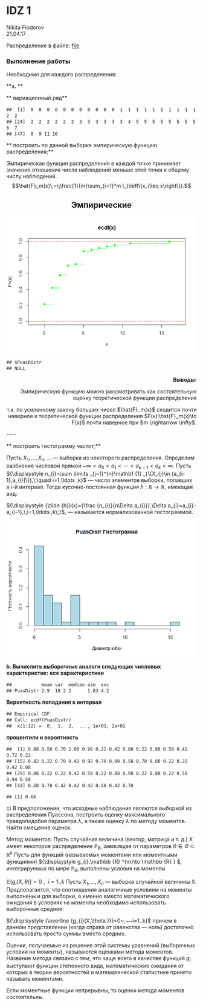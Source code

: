 # IDZ 1
Nikita Fiodorov  
21.04.17  



Распределение в файле: [file]()

### Выполнение работы




Необходимо для каждого распределения:

**a.	**


**	вариационный ряд**

```
##  [1]  0  0  0  0  0  0  0  0  0  0  0  1  1  1  1  1  1  1  1  1  1  2  2
## [24]  2  2  2  2  2  2  3  3  3  3  3  3  4  5  5  5  5  5  5  5  5  6  7
## [47]  8  9 11 16
```
**	построить по данной выборке эмпирическую функцию распределения;**

Эмпирическая функция распределения в каждой точке принимает значение отношения числа наблюдений меньше этой точки к общему числу наблюдений.
$$\hat{F}_m(x)\;=\;\frac{1}{m}\sum_{i=1}^m I_{\left\{x_i\leq x\right\}}.$$

<h2 align="center">Эмпирические</h2>

![](README_figs/README-unnamed-chunk-3-1.png)<!-- -->

```
## $PuasDistr
## NULL
```



<p align="right"><b>Выводы:</b></p>
<p align="right">Эмпирическую функцию можно рассматривать как состоятельную оценку теоретической функции распределения </p><p align="right">т.к. по усиленному закону больших чисел $\hat{F}_m(x)$ сходится почти наверное к теоретической функции распределения $F(x):\hat{F}_m(x)\to F(x)$ почти наверное при $m \rightarrow \infty$.</p>
----

**	построить гистограмму частот;**

Пусть $X_{1},\ldots ,X_{n},\ldots$  — выборка из некоторого распределения. Определим разбиение числовой прямой ${\displaystyle -\infty <a_{0}<a_{1}<\cdots <a_{k-1}<a_{k}<\infty }$. Пусть ${\displaystyle n_{i}=\sum \limits _{j=1}^{n}\mathbf {1} _{\{X_{j}\in (a_{i-1},a_{i}]\}},\;\quad i=1,\ldots ,k}$
— число элементов выборки, попавших в ${\displaystyle i}$-й интервал. Тогда кусочно-постоянная функция ${\displaystyle {\tilde {h}}:\mathbb {R} \to \mathbb {R} }$, имеющая вид:

${\displaystyle {\tilde {h}}(x)={\frac {n_{i}}{n\Delta a_{i}}},\Delta a_{i}=a_{i}-a_{i-1},\;i=1,\ldots ,k\;}$, — называется нормализованной гистограммой.

![](README_figs/README-unnamed-chunk-4-1.png)<!-- -->

**b. Вычислить выборочные аналоги следующих числовых характеристик:**
**все характеристики**

```
##           mean var  median asm  exc
## PuasDistr 2.9  10.2 2      1.83 4.2
```

**Вероятность попадания в интервал**


```
## Empirical CDF 
## Call: ecdf(PuasDistr)
##  x[1:12] =  0,  1,  2,  ..., 1e+01, 2e+01
```
**процентили и вероятность**

```
##  [1] 0.88 0.58 0.70 1.00 0.96 0.22 0.42 0.88 0.22 0.88 0.58 0.42 0.72 0.22
## [15] 0.42 0.22 0.70 0.42 0.92 0.70 0.90 0.58 0.70 0.88 0.22 0.22 0.42 0.88
## [29] 0.88 0.22 0.22 0.42 0.58 0.22 0.88 0.98 0.22 0.88 0.22 0.58 0.94 0.58
## [43] 0.58 0.70 0.42 0.42 0.42 0.58 0.42 0.70
```

```
## [1] 0.66
```

с) В предположении, что исходные наблюдения являются выборкой из распределения Пуассона, построить оценку максимального правдоподобия параметра λ, а также оценку λ по методу моментов. Найти смещение оценок.

Метод моментов:
Пусть случайная величина (вектор, матрица и т. д.) X имеет некоторое распределение ${\displaystyle \mathbb {P} _{\theta }}$, зависящее от параметров ${\displaystyle \theta \in \Theta \subset \mathbb {R} ^{k}}$ Пусть для функций (называемых моментами или моментными функциями) ${\displaystyle g_{i}:\mathbb {R} ^{m}\to \mathbb {R} } $, интегрируемых по мере ${\displaystyle \mathbb {P} _{\theta }}$, выполнены условия на моменты

${\displaystyle \mathbb {E} \left[g_{i}(X,\theta )\right]=0~,~~i=1..k}$
Пусть ${\displaystyle X_{1},\ldots ,X_{n}}$ — выборка случайной величины X. Предполагается, что соотношения аналогичные условиям на моменты выполнены и для выборки, а именно вместо математического ожидания в условиях на моменты необходимо использовать выборочные средние:

${\displaystyle {\overline {g_{i}(X,\theta )}}=0~,~~i=1..k}$
причем в данном представлении (когда справа от равенства — ноль) достаточно использовать просто суммы вместо средних.

Оценки, получаемые из решения этой системы уравнений (выборочных условий на моменты), называются оценками метода моментов. Название метода связано с тем, что чаще всего в качестве функций ${\displaystyle g_{i}}$ выступают функции степенного вида, математические ожидания от которых в теории вероятностей и математической статистике принято называть моментами.

Если моментные функции непрерывны, то оценки метода моментов состоятельны.





